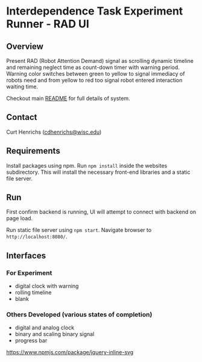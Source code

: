 # Interdependence Task Experiment Runner - RAD UI

## Overview
Present RAD (Robot Attention Demand) signal as scrolling dynamic timeline and remaining
neglect time as count-down timer with warning period. Warning color switches between green to yellow to signal immediacy of robots need and from yellow to red too signal robot entered interaction waiting time.

Checkout main [README](../README.md) for full details of system.

## Contact
Curt Henrichs (cdhenrichs@wisc.edu)

## Requirements
Install packages using npm. Run `npm install` inside the websites subdirectory.
This will install the necessary front-end libraries and a static file server.

## Run

First confirm backend is running, UI will attempt to connect with backend on page load.

Run static file server using `npm start`. Navigate browser to `http://localhost:8080/`.

## Interfaces

### For Experiment
- digital clock with warning
- rolling timeline
- blank

### Others Developed (various states of completion)
- digital and analog clock
- binary and scaling binary signal
- progress bar




















https://www.npmjs.com/package/jquery-inline-svg
